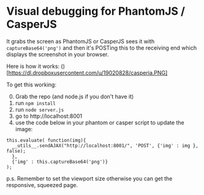 Visual debugging for PhantomJS / CasperJS
=================

It grabs the screen as PhantomJS or CasperJS sees it with `captureBase64('png')` and then it's POSTing this to the 
receiving end which displays the screenshot in your browser.

Here is how it works:
()[https://dl.dropboxusercontent.com/u/19020828/casperia.PNG]


To get this working:

0. Grab the repo (and node.js if you don't have it)
1. run `npm install`
2. run `node server.js`
3. go to http://localhost:8001
4. use the code below in your phantom or casper script to update the image:

````
this.evaluate( function(img){
  __utils__.sendAJAX("http://localhost:8001/", 'POST', {'img' : img }, false);    
  }, 
  {'img' : this.captureBase64('png')} 
);
````

p.s. Remember to set the viewport size otherwise you can get the responsive, squeezed page.
